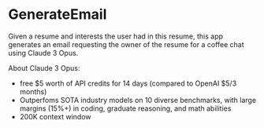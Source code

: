 # GenerateEmail

Given a resume and interests the user had in this resume, this app generates an email requesting the owner of the resume for a coffee chat using Claude 3 Opus.

About Claude 3 Opus:
- free $5 worth of API credits for 14 days (compared to OpenAI $5/3 months)
- Outperfoms SOTA industry models on 10 diverse benchmarks, with large margins (15%+) in coding, graduate reasoning, and math abilities
- 200K context window


